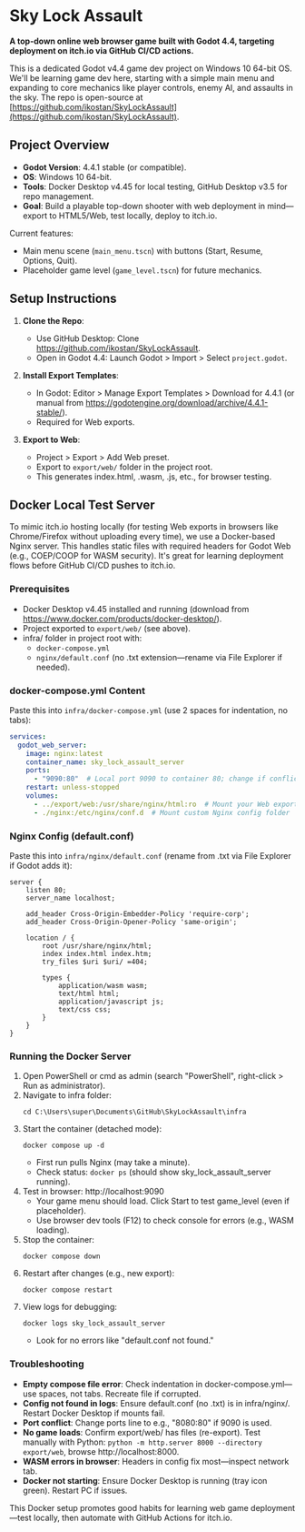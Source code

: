# Sky Lock Assault

**A top-down online web browser game built with Godot 4.4, targeting deployment on itch.io via GitHub CI/CD actions.**

This is a dedicated Godot v4.4 game dev project on Windows 10 64-bit OS. We'll be learning game dev here, starting with a simple main menu and expanding to core mechanics like player controls, enemy AI, and assaults in the sky. The repo is open-source at [https://github.com/ikostan/SkyLockAssault](https://github.com/ikostan/SkyLockAssault).

## Project Overview
- **Godot Version**: 4.4.1 stable (or compatible).
- **OS**: Windows 10 64-bit.
- **Tools**: Docker Desktop v4.45 for local testing, GitHub Desktop v3.5 for repo management.
- **Goal**: Build a playable top-down shooter with web deployment in mind—export to HTML5/Web, test locally, deploy to itch.io.

Current features:
- Main menu scene (`main_menu.tscn`) with buttons (Start, Resume, Options, Quit).
- Placeholder game level (`game_level.tscn`) for future mechanics.

## Setup Instructions
1. **Clone the Repo**:
   - Use GitHub Desktop: Clone https://github.com/ikostan/SkyLockAssault.
   - Open in Godot 4.4: Launch Godot > Import > Select `project.godot`.

2. **Install Export Templates**:
   - In Godot: Editor > Manage Export Templates > Download for 4.4.1 (or manual from https://godotengine.org/download/archive/4.4.1-stable/).
   - Required for Web exports.

3. **Export to Web**:
   - Project > Export > Add Web preset.
   - Export to `export/web/` folder in the project root.
   - This generates index.html, .wasm, .js, etc., for browser testing.

## Docker Local Test Server
To mimic itch.io hosting locally (for testing Web exports in browsers like Chrome/Firefox without uploading every time), we use a Docker-based Nginx server. This handles static files with required headers for Godot Web (e.g., COEP/COOP for WASM security). It's great for learning deployment flows before GitHub CI/CD pushes to itch.io.

### Prerequisites
- Docker Desktop v4.45 installed and running (download from https://www.docker.com/products/docker-desktop/).
- Project exported to `export/web/` (see above).
- infra/ folder in project root with:
  - `docker-compose.yml`
  - `nginx/default.conf` (no .txt extension—rename via File Explorer if needed).

### docker-compose.yml Content
Paste this into `infra/docker-compose.yml` (use 2 spaces for indentation, no tabs):

```yaml
services:
  godot_web_server:
	image: nginx:latest
	container_name: sky_lock_assault_server
	ports:
	  - "9090:80"  # Local port 9090 to container 80; change if conflicted (e.g., to 8080:80)
	restart: unless-stopped
	volumes:
	  - ../export/web:/usr/share/nginx/html:ro  # Mount your Web export folder read-only
	  - ./nginx:/etc/nginx/conf.d  # Mount custom Nginx config folder
```

### Nginx Config (default.conf)
Paste this into `infra/nginx/default.conf` (rename from .txt via File Explorer if Godot adds it):

```nginx
server {
	listen 80;
	server_name localhost;

	add_header Cross-Origin-Embedder-Policy 'require-corp';
	add_header Cross-Origin-Opener-Policy 'same-origin';

	location / {
		root /usr/share/nginx/html;
		index index.html index.htm;
		try_files $uri $uri/ =404;

		types {
			application/wasm wasm;
			text/html html;
			application/javascript js;
			text/css css;
		}
	}
}
```

### Running the Docker Server
1. Open PowerShell or cmd as admin (search "PowerShell", right-click > Run as administrator).
2. Navigate to infra folder:
   ```
   cd C:\Users\super\Documents\GitHub\SkyLockAssault\infra
   ```
3. Start the container (detached mode):
   ```
   docker compose up -d
   ```
   - First run pulls Nginx (may take a minute).
   - Check status: `docker ps` (should show sky_lock_assault_server running).
4. Test in browser: http://localhost:9090
   - Your game menu should load. Click Start to test game_level (even if placeholder).
   - Use browser dev tools (F12) to check console for errors (e.g., WASM loading).
5. Stop the container:
   ```
   docker compose down
   ```
6. Restart after changes (e.g., new export):
   ```
   docker compose restart
   ```
7. View logs for debugging:
   ```
   docker logs sky_lock_assault_server
   ```
   - Look for no errors like "default.conf not found."

### Troubleshooting
- **Empty compose file error**: Check indentation in docker-compose.yml—use spaces, not tabs. Recreate file if corrupted.
- **Config not found in logs**: Ensure default.conf (no .txt) is in infra/nginx/. Restart Docker Desktop if mounts fail.
- **Port conflict**: Change ports line to e.g., "8080:80" if 9090 is used.
- **No game loads**: Confirm export/web/ has files (re-export). Test manually with Python: `python -m http.server 8000 --directory export/web`, browse http://localhost:8000.
- **WASM errors in browser**: Headers in config fix most—inspect network tab.
- **Docker not starting**: Ensure Docker Desktop is running (tray icon green). Restart PC if issues.

This Docker setup promotes good habits for learning web game deployment—test locally, then automate with GitHub Actions for itch.io.
